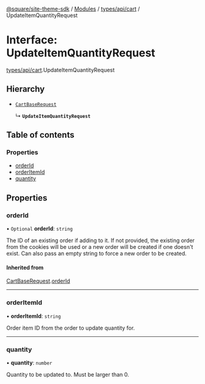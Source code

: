 [@square/site-theme-sdk](../GettingStarted.md) / [Modules](../modules.md) / [types/api/cart](../modules/types_api_cart.md) / UpdateItemQuantityRequest

# Interface: UpdateItemQuantityRequest

[types/api/cart](../modules/types_api_cart.md).UpdateItemQuantityRequest

## Hierarchy

- [`CartBaseRequest`](types_api_cart.CartBaseRequest.md)

  ↳ **`UpdateItemQuantityRequest`**

## Table of contents

### Properties

- [orderId](types_api_cart.UpdateItemQuantityRequest.md#orderid)
- [orderItemId](types_api_cart.UpdateItemQuantityRequest.md#orderitemid)
- [quantity](types_api_cart.UpdateItemQuantityRequest.md#quantity)

## Properties

### orderId

• `Optional` **orderId**: `string`

The ID of an existing order if adding to it. If not provided, the existing order from
the cookies will be used or a new order will be created if one doesn't exist. Can
also pass an empty string to force a new order to be created.

#### Inherited from

[CartBaseRequest](types_api_cart.CartBaseRequest.md).[orderId](types_api_cart.CartBaseRequest.md#orderid)

___

### orderItemId

• **orderItemId**: `string`

Order item ID from the order to update quantity for.

___

### quantity

• **quantity**: `number`

Quantity to be updated to. Must be larger than 0.
